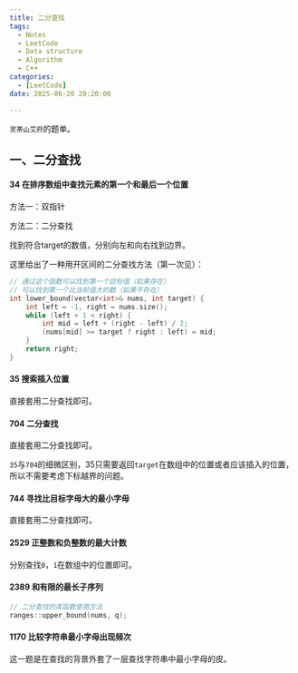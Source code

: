 ```yaml
---
title: 二分查找
tags: 
  - Notes
  - LeetCode
  - Data structure
  - Algorithm
  - C++
categories: 
  - [LeetCode]
date: 2025-06-20 20:20:00

---
```


`灵茶山艾府`的题单。

<!-- more -->

## 一、二分查找

#### 34 在排序数组中查找元素的第一个和最后一个位置

方法一：双指针

方法二：二分查找

找到符合target的数值，分别向左和向右找到边界。

这里给出了一种用开区间的二分查找方法（第一次见）：

```c++
// 通过这个函数可以找到第一个目标值（如果存在）
// 可以找到第一个比当前值大的数（如果不存在）
int lower_bound(vector<int>& nums, int target) {
    int left = -1, right = nums.size();
    while (left + 1 < right) {
        int mid = left + (right - left) / 2;
        (nums[mid] >= target ? right : left) = mid;
    }
    return right;
}
```

#### 35 搜索插入位置

直接套用二分查找即可。

#### 704 二分查找

直接套用二分查找即可。

`35`与`704`的细微区别，35只需要返回`target`在数组中的位置或者应该插入的位置，所以不需要考虑下标越界的问题。

#### 744 寻找比目标字母大的最小字母

直接套用二分查找即可。

#### 2529 正整数和负整数的最大计数

分别查找`0`，`1`在数组中的位置即可。

#### 2389 和有限的最长子序列

```c++
// 二分查找的库函数使用方法
ranges::upper_bound(nums, q);
```

#### 1170 比较字符串最小字母出现频次

这一题是在查找的背景外套了一层查找字符串中最小字母的皮。
